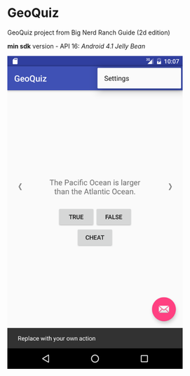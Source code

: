 # GeoQuiz
GeoQuiz project from Big Nerd Ranch Guide (2d edition)

**min sdk** version - API 16: _Android 4.1 Jelly Bean_

<img src="https://github.com/zaksid/GeoQuiz/blob/master/screenshots/Screenshot_20160723-010747.png" width="400" alt="">



